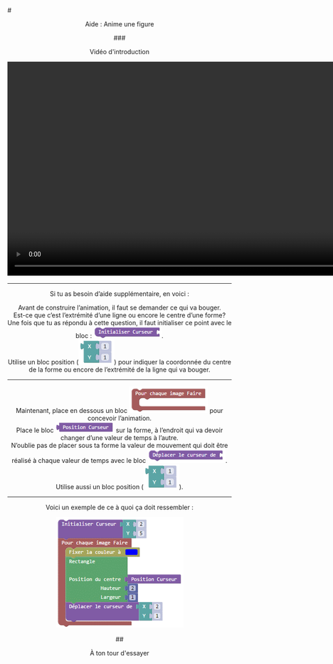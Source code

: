 #<center>Aide : Anime une figure

###<center>Vidéo d'introduction</center>

<center><video class="text-center" height="480" loop autoplay>
  <source src="vid/animation_p4.mp4" type="video/mp4">
</video></center>

***

Si tu as besoin d’aide supplémentaire, en voici : 

Avant de construire l’animation, il faut se demander ce qui va bouger.  
Est-ce que c’est l’extrémité d’une ligne ou encore le centre d’une forme?  
Une fois que tu as répondu à cette question, il faut initialiser ce point avec le bloc : ![Bloc Init Curseur][bloc_init_curseur].  
Utilise un bloc position (![Bloc XY][bloc_xy]) pour indiquer la coordonnée du centre de la forme ou encore de l’extrémité de la ligne qui va bouger.

***

Maintenant, place en dessous un bloc ![Bloc Pour chaque image Faire][bloc_pour_image] pour concevoir l’animation.  
Place le bloc ![Bloc position curseur][bloc_pos_curseur] sur la forme, à l’endroit qui va devoir changer d’une valeur de temps à l’autre.  
N’oublie pas de placer sous ta forme la valeur de mouvement qui doit être réalisé à chaque valeur de temps avec le bloc ![Bloc déplacement curseur][bloc_dep_curseur].  
Utilise aussi un bloc position (![Bloc XY][bloc_xy]).

***

Voici un exemple de ce à quoi ça doit ressembler : 

![Exemple animation][ex_p4]

##<span style="color: #800080"><center>À ton tour d'essayer</center></span>

[bloc_init_curseur]: img/init_curseur.png
[bloc_xy]: img/XY.png
[bloc_pour_image]: img/pour_image.png
[bloc_pos_curseur]: img/pos_curseur.png
[bloc_dep_curseur]: img/dep_curseur.png
[ex_p4]: img/ex_p4.png